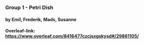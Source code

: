 ### Group 1 - Petri Dish
#### by Emil, Frederik, Mads, Susanne

#### Overleaf-link: https://www.overleaf.com/8416477czcjsxgskysd#/29861105/